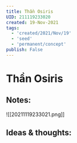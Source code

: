 ```yaml
---
title: Thần Osiris
UID: 211119233020
created: 19-Nov-2021
tags:
  - 'created/2021/Nov/19'
  - 'seed'
  - 'permanent/concept'
publish: False
---
```

# Thần Osiris

## Notes:
![[20211119233021.png]]

## Ideas & thoughts:


